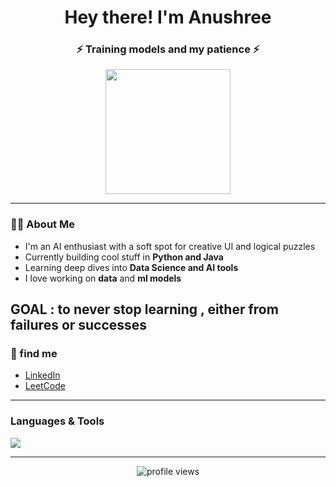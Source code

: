 <h1 align="center">Hey there!  I'm Anushree </h1>
<h3 align="center">⚡ Training models and my patience ⚡</h3>

<p align="center">
  <img src="https://media.giphy.com/media/du3J3cXyzhj75IOgvA/giphy.gif" width="200px">
</p>

---

### 👩‍💻 About Me

-  I'm an AI enthusiast with a soft spot for creative UI and logical puzzles  
-  Currently building cool stuff in **Python and Java**  
-  Learning deep dives into **Data Science and AI tools**  
-  I love working on **data** and **ml models**
  
GOAL : to never stop learning , either from failures or successes 
---

### 🔗 find me 

-  [LinkedIn](https://www.linkedin.com/in/anushree14/)
-  [LeetCode](https://leetcode.com/u/Anushree_14/)
  

---

### Languages & Tools

<p align="left">
  <img src="https://skillicons.dev/icons?i=python,java,js,html,css,mysql,mongodb,git,figma,vscode,apex,gcp,cloudrun,cloudfunctions" />
</p>


---

<p align="center">
  <img src="https://komarev.com/ghpvc/?username=ANUSHREE1403&label=Profile%20views&color=0e75b6&style=flat" alt="profile views" />
</p>
